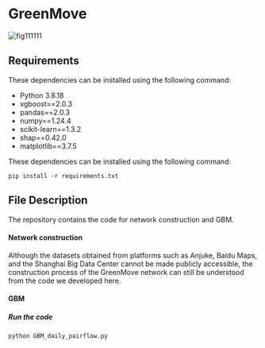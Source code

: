 # GreenMove

![fig111111](/Users/fengyuting/Documents/phd/research/urban_park/paper/scientificdata/Code_for_public/img/fig111111.png)



## Requirements

These dependencies can be installed using the following command:

- Python 3.8.18
- xgboost==2.0.3
- pandas==2.0.3
- numpy==1.24.4
- scikit-learn==1.3.2
- shap==0.42.0
- matplotlib==3.7.5

These dependencies can be installed using the following command:

```
pip install -r requirements.txt
```



## File Description

The repository contains the code for network construction and GBM.

#### Network construction

Although the datasets obtained from platforms such as Anjuke, Baidu Maps, and the Shanghai Big Data Center cannot be made publicly accessible, the construction process of the GreenMove network can still be understood from the code we developed here.

#### GBM

##### Run the code

```
python GBM_daily_pairflow.py
```

